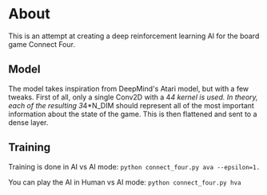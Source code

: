 # About

This is an attempt at creating a  deep reinforcement learning AI for the board game Connect Four.

## Model
The model takes inspiration from DeepMind's Atari model, but with a few tweaks. First of all, only a single Conv2D with a 4*4 kernel is used. In theory, each of the resulting 3*4*N_DIM should represent all of the most important information about the state of the game. This is then flattened and sent to a dense layer.

## Training
 
 Training is done in AI vs AI mode:
 ```python connect_four.py ava --epsilon=1.```
 
 You can play the AI in Human vs AI mode:
 ```python connect_four.py hva```
